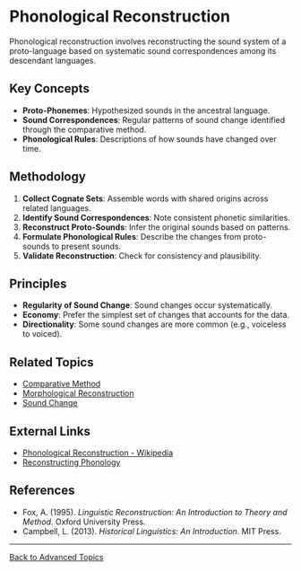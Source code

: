 # Phonological Reconstruction

Phonological reconstruction involves reconstructing the sound system of a proto-language based on systematic sound correspondences among its descendant languages.

## Key Concepts

- **Proto-Phonemes**: Hypothesized sounds in the ancestral language.
- **Sound Correspondences**: Regular patterns of sound change identified through the comparative method.
- **Phonological Rules**: Descriptions of how sounds have changed over time.

## Methodology

1. **Collect Cognate Sets**: Assemble words with shared origins across related languages.
2. **Identify Sound Correspondences**: Note consistent phonetic similarities.
3. **Reconstruct Proto-Sounds**: Infer the original sounds based on patterns.
4. **Formulate Phonological Rules**: Describe the changes from proto-sounds to present sounds.
5. **Validate Reconstruction**: Check for consistency and plausibility.

## Principles

- **Regularity of Sound Change**: Sound changes occur systematically.
- **Economy**: Prefer the simplest set of changes that accounts for the data.
- **Directionality**: Some sound changes are more common (e.g., voiceless to voiced).



## Related Topics

- [Comparative Method](../Comparative-Method.md)
- [Morphological Reconstruction](Morphological-Reconstruction.md)
- [Sound Change](../Sound-Change.md)

## External Links

- [Phonological Reconstruction - Wikipedia](https://en.wikipedia.org/wiki/Comparative_method_(linguistics)#Phonological_reconstruction)
- [Reconstructing Phonology](https://glottopedia.org/wiki/Phonological_reconstruction)

## References

- Fox, A. (1995). *Linguistic Reconstruction: An Introduction to Theory and Method*. Oxford University Press.
- Campbell, L. (2013). *Historical Linguistics: An Introduction*. MIT Press.

---

[Back to Advanced Topics](README.md)
